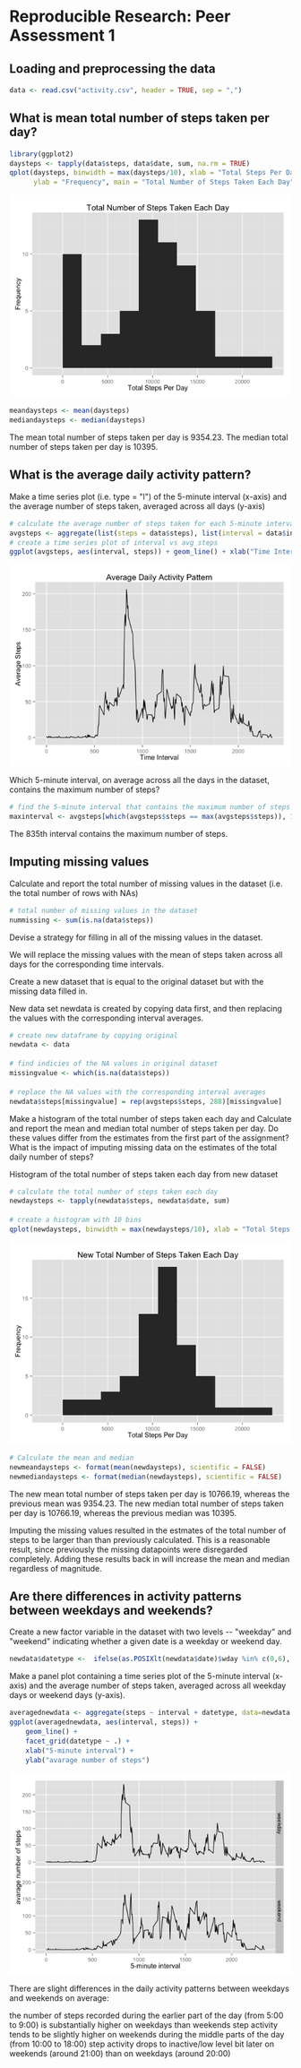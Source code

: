 # Reproducible Research: Peer Assessment 1

## Loading and preprocessing the data

```r
data <- read.csv("activity.csv", header = TRUE, sep = ",")
```


## What is mean total number of steps taken per day?

```r
library(ggplot2)
daysteps <- tapply(data$steps, data$date, sum, na.rm = TRUE)
qplot(daysteps, binwidth = max(daysteps/10), xlab = "Total Steps Per Day",
      ylab = "Frequency", main = "Total Number of Steps Taken Each Day")
```

![](PA1_template_files/figure-html/unnamed-chunk-2-1.png) 

```r
meandaysteps <- mean(daysteps)
mediandaysteps <- median(daysteps)
```
The mean total number of steps taken per day is 9354.23.
The median total number of steps taken per day is 10395.

## What is the average daily activity pattern?
Make a time series plot (i.e. type = "l") of the 5-minute interval (x-axis) and the average number of steps taken, averaged across all days (y-axis)

```r
# calculate the average number of steps taken for each 5-minute interval
avgsteps <- aggregate(list(steps = data$steps), list(interval = data$interval), mean, na.rm = TRUE)
# create a time series plot of interval vs avg steps
ggplot(avgsteps, aes(interval, steps)) + geom_line() + xlab("Time Interval") + ylab("Average Steps") + ggtitle("Average Daily Activity Pattern")
```

![](PA1_template_files/figure-html/unnamed-chunk-3-1.png) 

Which 5-minute interval, on average across all the days in the dataset, contains the maximum number of steps?

```r
# find the 5-minute interval that contains the maximum number of steps
maxinterval <- avgsteps[which(avgsteps$steps == max(avgsteps$steps)), 1]
```
The 835th interval contains the maximum number of steps.

## Imputing missing values
Calculate and report the total number of missing values in the dataset (i.e. the total number of rows with NAs)

```r
# total number of missing values in the dataset
nummissing <- sum(is.na(data$steps))
```
Devise a strategy for filling in all of the missing values in the dataset.

We will replace the missing values with the mean of steps taken across all days for the corresponding time intervals.

Create a new dataset that is equal to the original dataset but with the missing data filled in.

New data set newdata is created by copying data first, and then replacing the values with the corresponding interval averages.

```r
# create new dataframe by copying original
newdata <- data

# find indicies of the NA values in original dataset
missingvalue <- which(is.na(data$steps))

# replace the NA values with the corresponding interval averages
newdata$steps[missingvalue] = rep(avgsteps$steps, 288)[missingvalue]
```
Make a histogram of the total number of steps taken each day and Calculate and report the mean and median total number of steps taken per day. Do these values differ from the estimates from the first part of the assignment? What is the impact of imputing missing data on the estimates of the total daily number of steps?

Histogram of the total number of steps taken each day from new dataset

```r
# calculate the total number of steps taken each day
newdaysteps <- tapply(newdata$steps, newdata$date, sum)

# create a histogram with 10 bins
qplot(newdaysteps, binwidth = max(newdaysteps/10), xlab = "Total Steps Per Day", ylab = "Frequency", main = "New Total Number of Steps Taken Each Day")
```

![](PA1_template_files/figure-html/unnamed-chunk-7-1.png) 


```r
# Calculate the mean and median
newmeandaysteps <- format(mean(newdaysteps), scientific = FALSE)
newmediandaysteps <- format(median(newdaysteps), scientific = FALSE)
```
The new mean total number of steps taken per day is 10766.19, whereas the previous mean was 9354.23.
The new median total number of steps taken per day is 10766.19, whereas the previous median was 10395.

Imputing the missing values resulted in the estmates of the total number of steps to be larger than than previously calculated. This is a reasonable result, since previously the missing datapoints were disregarded completely. Adding these results back in will increase the mean and median regardless of magnitude.

## Are there differences in activity patterns between weekdays and weekends?
Create a new factor variable in the dataset with two levels -- "weekday" and "weekend" indicating whether a given date is a weekday or weekend day.

```r
newdata$datetype <-  ifelse(as.POSIXlt(newdata$date)$wday %in% c(0,6), 'weekend', 'weekday')
```
Make a panel plot containing a time series plot of the 5-minute interval (x-axis) and the average number of steps taken, averaged across all weekday days or weekend days (y-axis).

```r
averagednewdata <- aggregate(steps ~ interval + datetype, data=newdata, mean)
ggplot(averagednewdata, aes(interval, steps)) + 
    geom_line() + 
    facet_grid(datetype ~ .) +
    xlab("5-minute interval") + 
    ylab("avarage number of steps")
```

![](PA1_template_files/figure-html/unnamed-chunk-10-1.png) 

There are slight differences in the daily activity patterns between weekdays and weekends on average:

the number of steps recorded during the earlier part of the day (from 5:00 to 9:00) is substantially higher on weekdays than weekends
step activity tends to be slightly higher on weekends during the middle parts of the day (from 10:00 to 18:00)
step activity drops to inactive/low level bit later on weekends (around 21:00) than on weekdays (around 20:00)
